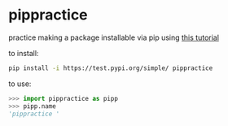 # pippractice
practice making a package installable via pip using [this tutorial](https://packaging.python.org/tutorials/packaging-projects/)

to install:

```bash
pip install -i https://test.pypi.org/simple/ pippractice
```

to use:

```python
>>> import pippractice as pipp
>>> pipp.name
'pippractice '
```

